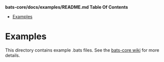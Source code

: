 <!-- START doctoc generated TOC please keep comment here to allow auto update -->
<!-- DON'T EDIT THIS SECTION, INSTEAD RE-RUN doctoc TO UPDATE -->
**bats-core/docs/examples/README.md Table Of Contents**

- [Examples](#examples)

<!-- END doctoc generated TOC please keep comment here to allow auto update -->

# Examples

This directory contains example .bats files.
See the [bats-core wiki][examples] for more details.

[examples]: https://github.com/bats-core/bats-core/wiki/Examples
